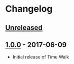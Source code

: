 # Changelog

## [Unreleased][]

## [1.0.0][] - 2017-06-09

- Initial release of Time Walk


[Unreleased]: https://github.com/s-taylor/time-walk/compare/v1.0.0...HEAD
[1.0.0]: https://github.com/s-taylor/time-walk/tree/v1.0.0